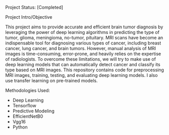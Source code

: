 Project Status: [Completed]

Project Intro/Objective

This project aims to provide accurate and efficient brain tumor diagnosis by leveraging the power of deep learning algorithms in predicting the type of tumor, glioma, meningioma, no-tumor, pituitary. MRI scans have become an indispensable tool for diagnosing various types of cancer, including breast cancer, lung cancer, and brain tumors. However, manual analysis of MRI images is time-consuming, error-prone, and heavily relies on the expertise of radiologists. To overcome these limitations, we will try to make use of deep learning models that can automatically detect cancer and classify its type based on MRI images. This repository contains code for preprocessing MRI images, training, testing, and evaluating deep learning models. I also use transfer learning on pre-trained models.

Methodologies Used:

- Deep Learning
- Tensorflow
- Predictive Modeling
- EfficientNetB0
- Vgg16
- Python
